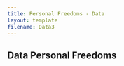 ```yaml
---
title: Personal Freedoms - Data
layout: template
filename: Data3
--- 
```


## Data Personal Freedoms
